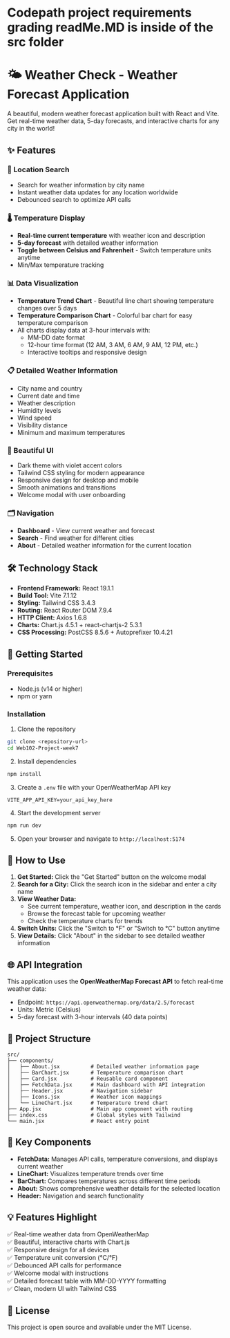 # Codepath project requirements grading readMe.MD is inside of the src folder 

# 🌤️ Weather Check - Weather Forecast Application

A beautiful, modern weather forecast application built with React and Vite. Get real-time weather data, 5-day forecasts, and interactive charts for any city in the world!

## ✨ Features

### 📍 Location Search
- Search for weather information by city name
- Instant weather data updates for any location worldwide
- Debounced search to optimize API calls

### 🌡️ Temperature Display
- **Real-time current temperature** with weather icon and description
- **5-day forecast** with detailed weather information
- **Toggle between Celsius and Fahrenheit** - Switch temperature units anytime
- Min/Max temperature tracking

### 📊 Data Visualization
- **Temperature Trend Chart** - Beautiful line chart showing temperature changes over 5 days
- **Temperature Comparison Chart** - Colorful bar chart for easy temperature comparison
- All charts display data at 3-hour intervals with:
  - MM-DD date format
  - 12-hour time format (12 AM, 3 AM, 6 AM, 9 AM, 12 PM, etc.)
  - Interactive tooltips and responsive design

### 📋 Detailed Weather Information
- City name and country
- Current date and time
- Weather description
- Humidity levels
- Wind speed
- Visibility distance
- Minimum and maximum temperatures

### 🎨 Beautiful UI
- Dark theme with violet accent colors
- Tailwind CSS styling for modern appearance
- Responsive design for desktop and mobile
- Smooth animations and transitions
- Welcome modal with user onboarding

### 🗂️ Navigation
- **Dashboard** - View current weather and forecast
- **Search** - Find weather for different cities
- **About** - Detailed weather information for the current location

## 🛠️ Technology Stack

- **Frontend Framework:** React 19.1.1
- **Build Tool:** Vite 7.1.12
- **Styling:** Tailwind CSS 3.4.3
- **Routing:** React Router DOM 7.9.4
- **HTTP Client:** Axios 1.6.8
- **Charts:** Chart.js 4.5.1 + react-chartjs-2 5.3.1
- **CSS Processing:** PostCSS 8.5.6 + Autoprefixer 10.4.21

## 🚀 Getting Started

### Prerequisites
- Node.js (v14 or higher)
- npm or yarn

### Installation

1. Clone the repository
```bash
git clone <repository-url>
cd Web102-Project-week7
```

2. Install dependencies
```bash
npm install
```

3. Create a `.env` file with your OpenWeatherMap API key
```
VITE_APP_API_KEY=your_api_key_here
```

4. Start the development server
```bash
npm run dev
```

5. Open your browser and navigate to `http://localhost:5174`

## 📖 How to Use

1. **Get Started:** Click the "Get Started" button on the welcome modal
2. **Search for a City:** Click the search icon in the sidebar and enter a city name
3. **View Weather Data:** 
   - See current temperature, weather icon, and description in the cards
   - Browse the forecast table for upcoming weather
   - Check the temperature charts for trends
4. **Switch Units:** Click the "Switch to °F" or "Switch to °C" button anytime
5. **View Details:** Click "About" in the sidebar to see detailed weather information

## 🌐 API Integration

This application uses the **OpenWeatherMap Forecast API** to fetch real-time weather data:
- Endpoint: `https://api.openweathermap.org/data/2.5/forecast`
- Units: Metric (Celsius)
- 5-day forecast with 3-hour intervals (40 data points)

## 📁 Project Structure

```
src/
├── components/
│   ├── About.jsx          # Detailed weather information page
│   ├── BarChart.jsx       # Temperature comparison chart
│   ├── Card.jsx           # Reusable card component
│   ├── FetchData.jsx      # Main dashboard with API integration
│   ├── Header.jsx         # Navigation sidebar
│   ├── Icons.jsx          # Weather icon mappings
│   └── LineChart.jsx      # Temperature trend chart
├── App.jsx                # Main app component with routing
├── index.css              # Global styles with Tailwind
└── main.jsx               # React entry point
```

## 🎯 Key Components

- **FetchData:** Manages API calls, temperature conversions, and displays current weather
- **LineChart:** Visualizes temperature trends over time
- **BarChart:** Compares temperatures across different time periods
- **About:** Shows comprehensive weather details for the selected location
- **Header:** Navigation and search functionality

## 💡 Features Highlight

✅ Real-time weather data from OpenWeatherMap  
✅ Beautiful, interactive charts with Chart.js  
✅ Responsive design for all devices  
✅ Temperature unit conversion (°C/°F)  
✅ Debounced API calls for performance  
✅ Welcome modal with instructions  
✅ Detailed forecast table with MM-DD-YYYY formatting  
✅ Clean, modern UI with Tailwind CSS  

## 📝 License

This project is open source and available under the MIT License.
